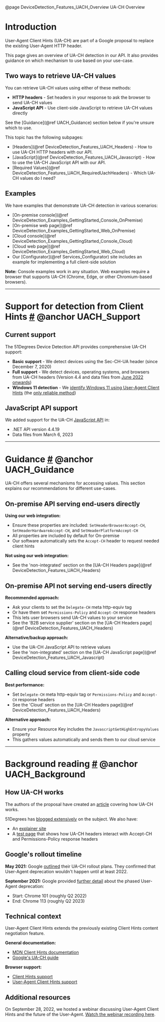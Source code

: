 @page DeviceDetection_Features_UACH_Overview UA-CH Overview

# Introduction

User-Agent Client Hints (UA-CH) are part of a Google proposal to replace the existing User-Agent HTTP header.

This page gives an overview of UA-CH detection in our API. It also provides guidance on which mechanism to use based on your use-case.

## Two ways to retrieve UA-CH values


You can retrieve UA-CH values using either of these methods:

- **HTTP headers** - Set headers in your response to ask the browser to send UA-CH values
- **JavaScript API** - Use client-side JavaScript to retrieve UA-CH values directly

See the [Guidance](@ref UACH_Guidance) section below if you're unsure which to use.

This topic has the following subpages:

- [Headers](@ref DeviceDetection_Features_UACH_Headers) - How to use UA-CH HTTP headers with our API.
- [JavaScript](@ref DeviceDetection_Features_UACH_Javascript) - How to use the UA-CH JavaScript API with our API.
- [Required Values](@ref DeviceDetection_Features_UACH_RequiredUachHeaders) - Which UA-CH values do I need?

## Examples


We have examples that demonstrate UA-CH detection in various scenarios:

- [On-premise console](@ref DeviceDetection_Examples_GettingStarted_Console_OnPremise) 
- [On-premise web page](@ref DeviceDetection_Examples_GettingStarted_Web_OnPremise) 
- [Cloud console](@ref DeviceDetection_Examples_GettingStarted_Console_Cloud) 
- [Cloud web page](@ref DeviceDetection_Examples_GettingStarted_Web_Cloud)
- Our [Configurator](@ref Services_Configurator) site includes an example for implementing a full client-side solution

**Note:** Console examples work in any situation. Web examples require a browser that supports UA-CH (Chrome, Edge, or other Chromium-based browsers).

---

# Support for detection from Client Hints <a href="#UACH_Support">#</a> @anchor UACH_Support

## Current support


The 51Degrees Device Detection API provides comprehensive UA-CH support:

- **Basic support** - We detect devices using the Sec-CH-UA header (since December 7, 2020)
- **Full support** - We detect devices, operating systems, and browsers from UA-CH headers (Version 4.4 and data files from [June 2022 onwards](https://51degrees.com/blog/updates-to-user-agent-client-hints-version-4-4))
- **Windows 11 detection** - We [identify Windows 11 using User-Agent Client Hints](https://51degrees.com/blog/windows-11-detectable-with-uach) (the [only reliable method](https://docs.microsoft.com/en-us/microsoft-edge/web-platform/how-to-detect-win11))

## JavaScript API support


We added support for the UA-CH [JavaScript API](https://developer.mozilla.org/en-US/docs/Web/API/User-Agent_Client_Hints_API) in:

- .NET API version 4.4.19 
- Data files from March 6, 2023

---

# Guidance <a href="#UACH_Guidance">#</a> @anchor UACH_Guidance

UA-CH offers several mechanisms for accessing values. This section explains our recommendations for different use-cases.

## On-premise API serving end-users directly


**Using our web integration:**
- Ensure these properties are included: `SetHeaderBrowserAccept-CH`, `SetHeaderHardwareAccept-CH`, and `SetHeaderPlatformAccept-CH`
- All properties are included by default for On-premise
- Our software automatically sets the `Accept-CH` header to request needed client hints

**Not using our web integration:**
- See the 'non-integrated' section on the [UA-CH Headers page](@ref DeviceDetection_Features_UACH_Headers)

## On-premise API not serving end-users directly


**Recommended approach:**
- Ask your clients to set the `Delegate-CH` meta http-equiv tag
- Or have them set `Permissions-Policy` and `Accept-CH` response headers
- This lets user browsers send UA-CH values to your service
- See the 'B2B service supplier' section on the [UA-CH Headers page](@ref DeviceDetection_Features_UACH_Headers)

**Alternative/backup approach:**
- Use the UA-CH JavaScript API to retrieve values
- See the 'non-integrated' section on the [UA-CH JavaScript page](@ref DeviceDetection_Features_UACH_Javascript)

## Calling cloud service from client-side code


**Best performance:**
- Set `Delegate-CH` meta http-equiv tag or `Permissions-Policy` and `Accept-CH` response headers
- See the 'Cloud' section on the [UA-CH Headers page](@ref DeviceDetection_Features_UACH_Headers)

**Alternative approach:**
- Ensure your Resource Key includes the `JavascriptGetHighEntropyValues` property
- This gathers values automatically and sends them to our cloud service

---

# Background reading <a href="#UACH_Background">#</a> @anchor UACH_Background 

## How UA-CH works


The authors of the proposal have created an [article](https://web.dev/user-agent-client-hints) covering how UA-CH works.

51Degrees has [blogged extensively](https://51degrees.com/resources/blogs/tag/Client%20Hints) on the subject. We also have:

- An [explainer site](https://learnclienthints.com/)
- A [test page](https://51degrees.com/client-hints) that shows how UA-CH headers interact with Accept-CH and Permissions-Policy response headers

## Google's rollout timeline


**May 2021:** Google [outlined](https://blog.chromium.org/2021/05/update-on-user-agent-string-reduction.html) their UA-CH rollout plans. They confirmed that User-Agent deprecation wouldn't happen until at least 2022.

**September 2021:** Google provided [further detail](https://blog.chromium.org/2021/09/user-agent-reduction-origin-trial-and-dates.html) about the phased User-Agent deprecation:
- Start: Chrome 101 (roughly Q2 2022)
- End: Chrome 113 (roughly Q2 2023)

## Technical context


User-Agent Client Hints extends the previously existing Client Hints content negotiation feature.

**General documentation:**
- [MDN Client Hints documentation](https://developer.mozilla.org/en-US/docs/Glossary/Client_hints)
- [Google's UA-CH guide](https://web.dev/user-agent-client-hints/)

**Browser support:**
- [Client Hints support](https://caniuse.com/client-hints-dpr-width-viewport)
- [User-Agent Client Hints support](https://caniuse.com/mdn-api_navigator_useragentdata)

## Additional resources


On September 28, 2022, we hosted a webinar discussing User-Agent Client Hints and the future of the User-Agent. [Watch the webinar recording here](https://vimeo.com/755026259).
